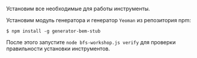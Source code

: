 Установим все необходимые для работы инструменты.

Установим модуль генератора и генератор `Yeoman` из репозитория npm:

```
$ npm install -g generator-bem-stub
```

После этого запустите `node bfs-workshop.js verify` для проверки правильности установки инструментов.
